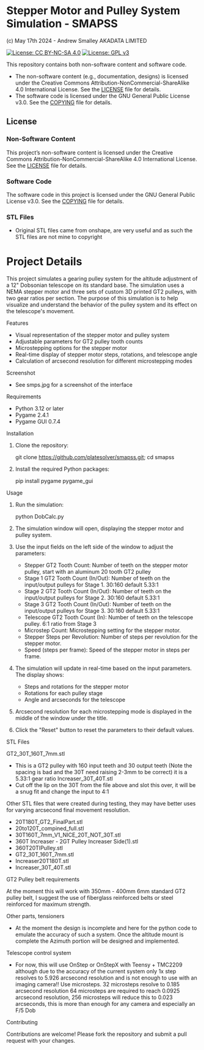 # Stepper Motor and Pulley System Simulation - SMAPSS 

(c) May 17th 2024 - Andrew Smalley AKADATA LIMITED



[![License: CC BY-NC-SA 4.0](https://img.shields.io/badge/License-CC%20BY--NC--SA%204.0-lightgrey.svg)](https://creativecommons.org/licenses/by-nc-sa/4.0/)
[![License: GPL v3](https://img.shields.io/badge/License-GPLv3-blue.svg)](https://www.gnu.org/licenses/gpl-3.0)

This repository contains both non-software content and software code. 

- The non-software content (e.g., documentation, designs) is licensed under the Creative Commons Attribution-NonCommercial-ShareAlike 4.0 International License. See the [LICENSE](LICENSE) file for details.
- The software code is licensed under the GNU General Public License v3.0. See the [COPYING](COPYING) file for details.

## License

### Non-Software Content

This project’s non-software content is licensed under the Creative Commons Attribution-NonCommercial-ShareAlike 4.0 International License. See the [LICENSE](LICENSE) file for details.

### Software Code

The software code in this project is licensed under the GNU General Public License v3.0. See the [COPYING](COPYING) file for details.


### STL Files
- Original STL files came from onshape, are very useful and as such the STL files are not mine to copyright 


# Project Details

This project simulates a gearing pulley system for the altitude adjustment of a 12" Dobsonian telescope on its standard base. The simulation uses a NEMA stepper motor and three sets of custom 3D printed GT2 pulleys, with two gear ratios per section. The purpose of this simulation is to help visualize and understand the behavior of the pulley system and its effect on the telescope's movement.

Features

- Visual representation of the stepper motor and pulley system
- Adjustable parameters for GT2 pulley tooth counts
- Microstepping options for the stepper motor
- Real-time display of stepper motor steps, rotations, and telescope angle
- Calculation of arcsecond resolution for different microstepping modes

Screenshot
- See smps.jpg for a screenshot of the interface

Requirements

- Python 3.12 or later
- Pygame 2.4.1
- Pygame GUI 0.7.4

Installation

1. Clone the repository:
   
   git clone https://github.com/platesolver/smapss.git; cd smapss

3. Install the required Python packages:
   
   pip install pygame pygame_gui

Usage

1. Run the simulation:
   
   python DobCalc.py
   

3. The simulation window will open, displaying the stepper motor and pulley system.

4. Use the input fields on the left side of the window to adjust the parameters:
   - Stepper GT2 Tooth Count: Number of teeth on the stepper motor pulley, start with an aluminum 20 tooth GT2 pulley
   - Stage 1 GT2 Tooth Count (In/Out): Number of teeth on the input/output pulleys for Stage 1. 30:160 default 5.33:1
   - Stage 2 GT2 Tooth Count (In/Out): Number of teeth on the input/output pulleys for Stage 2. 30:160 default 5.33:1
   - Stage 3 GT2 Tooth Count (In/Out): Number of teeth on the input/output pulleys for Stage 3. 30:160 default 5.33:1
   - Telescope GT2 Tooth Count (In): Number of teeth on the telescope pulley. 6:1 ratio from Stage 3
   - Microstep Count: Microstepping setting for the stepper motor.
   - Stepper Steps per Revolution: Number of steps per revolution for the stepper motor.
   - Speed (steps per frame): Speed of the stepper motor in steps per frame.

5. The simulation will update in real-time based on the input parameters. The display shows:
   - Steps and rotations for the stepper motor
   - Rotations for each pulley stage
   - Angle and arcseconds for the telescope

6. Arcsecond resolution for each microstepping mode is displayed in the middle of the window under the title.

7. Click the "Reset" button to reset the parameters to their default values.

STL Files

GT2_30T_160T_7mm.stl
  - This is a GT2 pulley with 160 input teeth and 30 output teeth (Note the spacing is bad and the 30T need raising 2-3mm to be correct) it is a 5.33:1 gear ratio
Increaser_30T_40T.stl
  - Cut off the lip on the 30T from the file above and slot this over, it will be a snug fit and change the input to 4:1

Other STL files that were created during testing, they may have better uses for varying arcsecond final movement resolution.
  - 20T180T_GT2_FinalPart.stl
  - 20to120T_compined_full.stl
  - 30T160T_7mm_V1_NICE_20T_NOT_30T.stl
  - 360T Increaser - 2GT Pulley Increaser Side(1).stl
  - 360T20TIPulley.stl
  - GT2_30T_160T_7mm.stl
  - Increaser20T180T.stl
  - Increaser_30T_40T.stl

GT2 Pulley belt requirements

At the moment this will work with 350mm - 400mm 6mm standard GT2 pulley belt, I suggest the use of fiberglass reinforced belts or steel reinforced for maximum strength.

Other parts, tensioners
  - At the moment the design is incomplete and here for the python code to emulate the accuracy of such a system. 
    Once the altitude mount is complete the Azimuth portion will be designed and implemented.

Telescope control system
  - For now, this will use OnStep or OnStepX with Teensy + TMC2209 although due to the accuracy of the current system only
    1x step resolves to 5.926 arcsecond resolution and is not enough to use with an imaging camera!! Use microsteps.
    32 microsteps resolve to 0.185 arcsecond resolution
    64 microsteps are required to reach 0.0925 arcsecond resolution,
    256 microsteps will reduce this to 0.023 arcseconds, this is more than enough for any camera and especially an F/5 Dob

Contributing

Contributions are welcome! Please fork the repository and submit a pull request with your changes.

